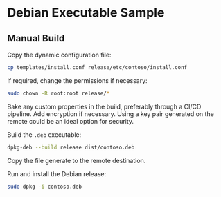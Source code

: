 # Debian Executable Sample

## Manual Build

Copy the dynamic configuration file:

```sh
cp templates/install.conf release/etc/contoso/install.conf
```

If required, change the permissions if necessary:

```sh
sudo chown -R root:root release/*
```

Bake any custom properties in the build, preferably through a CI/CD pipeline. Add encryption if necessary. Using a key pair generated on the remote could be an ideal option for security.

Build the `.deb` executable:

```sh
dpkg-deb --build release dist/contoso.deb
```

Copy the file generate to the remote destination.

Run and install the Debian release:

```sh
sudo dpkg -i contoso.deb
```
